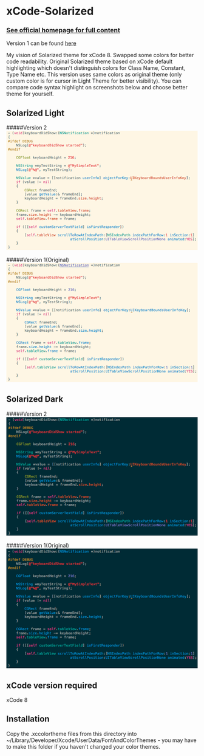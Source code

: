 xCode-Solarized
===============

### [See official homepage for full content](http://ethanschoonover.com/solarized)

Version 1 can be found [here](https://github.com/brianmichel/solarized/tree/master/apple-xcode4-solarized)

My vision of Solarized theme for xCode 8. Swapped some colors for better code readability. Original Solarized theme based on xCode default highlighting which doesn't distinguish colors for Class Name, Constant, Type Name etc. This version uses same colors as original theme (only custom color is for cursor in Light Theme for better visibility). You can compare code syntax highlight on screenshots below and choose better theme for yourself.

Solarized Light
------------

#####Version 2
![SolarizedLightV2](https://raw.githubusercontent.com/DZozulya/xCode-Solarized/master/Preview/SolarizedLightV2.png)

#####Version 1(Original)
![SolarizedLightV1](https://raw.githubusercontent.com/DZozulya/xCode-Solarized/master/Preview/SolarizedLightV1.png)

Solarized Dark
------------

#####Version 2
![SolarizedDarkV2](https://raw.githubusercontent.com/DZozulya/xCode-Solarized/master/Preview/SolarizedDarkV2.png)

#####Version 1(Original)
![SolarizedDarkV1](https://raw.githubusercontent.com/DZozulya/xCode-Solarized/master/Preview/SolarizedDarkV1.png)

xCode version required
------------

xCode 8

Installation
------------

Copy the .xccolortheme files from this directory into ~/Library/Developer/Xcode/UserData/FontAndColorThemes - you may have to make this folder if you haven't changed your color themes.
